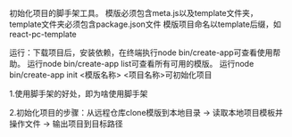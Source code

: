 初始化项目的脚手架工具。
模版必须包含meta.js以及template文件夹，
template文件夹必须包含package.json文件
模版项目命名以template后缀，如react-pc-template

运行：下载项目后，安装依赖，在终端执行node bin/create-app可查看使用帮助。
运行node bin/create-app list可查看所有可用的模版。
运行node bin/create-app init <模版名称> <项目名称>可初始化项目


1.使用脚手架的好处，即为啥使用脚手架

2.初始化项目的步骤：从远程仓库clone模版到本地目录 -> 读取本地项目模板并操作文件 -> 
输出项目到目标路径
